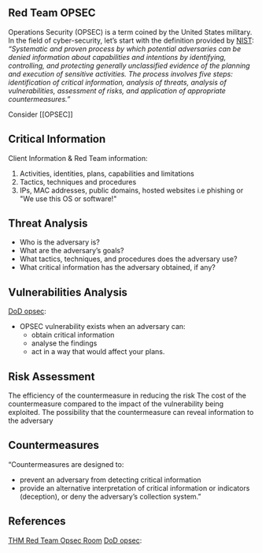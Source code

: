 ## Red Team OPSEC

Operations Security (OPSEC) is a term coined by the United States military. In the field of cyber-security, let’s start with the definition provided by [NIST](https://csrc.nist.gov/glossary/term/opsec): *“Systematic and proven process by which potential adversaries can be denied information about capabilities and intentions by identifying, controlling, and protecting generally unclassified evidence of the planning and execution of sensitive activities. The process involves five steps: identification of critical information, analysis of threats, analysis of vulnerabilities, assessment of risks, and application of appropriate countermeasures.”*

Consider [[OPSEC]]
## Critical Information

Client Information & Red Team information:
1. Activities, identities, plans, capabilities and limitations
1. Tactics, techniques and procedures
1. IPs, MAC addresses, public domains, hosted websites i.e phishing or "We use this OS or software!"

## Threat Analysis

- Who is the adversary is?
- What are the adversary’s goals?
- What tactics, techniques, and procedures does the adversary use?
- What critical information has the adversary obtained, if any?

## Vulnerabilities Analysis

[DoD opsec](https://www.esd.whs.mil/Portals/54/Documents/DD/issuances/dodm/520502m.pdf): 
- OPSEC vulnerability exists when an adversary can:
	- obtain critical information
	- analyse the findings
	- act in a way that would affect your plans.

## Risk Assessment

The efficiency of the countermeasure in reducing the risk
The cost of the countermeasure compared to the impact of the vulnerability being exploited.
The possibility that the countermeasure can reveal information to the adversary

## Countermeasures 

“Countermeasures are designed to:
- prevent an adversary from detecting critical information
- provide an alternative interpretation of critical information or indicators (deception), 
or deny the adversary’s collection system.”

## References

[THM Red Team Opsec Room](https://tryhackme.com/room/opsec)
[DoD opsec](https://www.esd.whs.mil/Portals/54/Documents/DD/issuances/dodm/520502m.pdf):